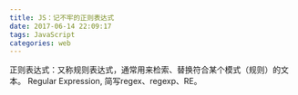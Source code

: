 ```yaml
---
title: JS：记不牢的正则表达式
date: 2017-06-14 22:09:17
tags: JavaScript
categories: web
---
```


正则表达式：又称规则表达式，通常用来检索、替换符合某个模式（规则）的文本。
Regular Expression, 简写regex、regexp、RE。
